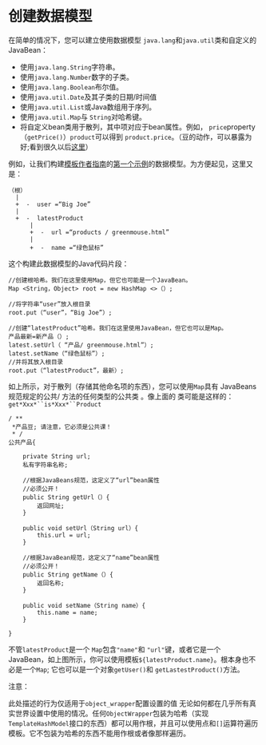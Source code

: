 # 创建数据模型

在简单的情况下，您可以建立使用数据模型 `java.lang`和`java.util`类和自定义的JavaBean：

- 使用`java.lang.String`字符串。
- 使用`java.lang.Number`数字的子类。
- 使用`java.lang.Boolean`布尔值。
- 使用`java.util.Date`及其子类的日期/时间值
- 使用`java.util.List`或Java数组用于序列。
- 使用`java.util.Map`与 `String`对哈希键。
- 将自定义bean类用于散列，其中项对应于bean属性。例如， `price`property（`getPrice()`）`product`可以得到 `product.price`。（豆的动作，可以暴露为好;看到很久以后[这里](https://freemarker.apache.org/docs/pgui_misc_beanwrapper.html)）

例如，让我们构建[模板作者指南](https://freemarker.apache.org/docs/dgui_quickstart_basics.html#example.first)的[第一个示例](https://freemarker.apache.org/docs/dgui_quickstart_basics.html#example.first)的数据模型。为方便起见，这里又是：

```
（根）
  |
  +  -  user =“Big Joe”
  |
  +  -  latestProduct
      |
      +  -  url =“products / greenmouse.html”
      |
      +  -  name =“绿色鼠标”
```

这个构建此数据模型的Java代码片段：

```
//创建根哈希。我们在这里使用Map，但它也可能是一个JavaBean。
Map <String，Object> root = new HashMap <>（）;

//将字符串“user”放入根目录
root.put（“user”，“Big Joe”）;

//创建“latestProduct”哈希。我们在这里使用JavaBean，但它也可以是Map。
产品最新=新产品（）;
latest.setUrl（ “产品/ greenmouse.html”）;
latest.setName（“绿色鼠标”）;
//并将其放入根目录
root.put（“latestProduct”，最新）;
```

如上所示，对于散列（存储其他命名项的东西），您可以使用`Map`具有 JavaBeans规范规定的公共/ 方法的任何类型的公共类 。像上面的 类可能是这样的：`get*Xxx*``is*Xxx*``Product`

```
/ **
 *产品豆; 请注意，它必须是公共课！
 * /
公共产品{

    private String url;
    私有字符串名称;

    //根据JavaBeans规范，这定义了“url”bean属性
    //必须公开！
    public String getUrl（）{
        返回网址;
    }

    public void setUrl（String url）{
        this.url = url;
    }

    //根据JavaBean规范，这定义了“name”bean属性
    //必须公开！
    public String getName（）{
        返回名称;
    }

    public void setName（String name）{
        this.name = name;
    }

}
```

不管`latestProduct`是一个 `Map`包含`"name"`和 `"url"`键，或者它是一个JavaBean，如上图所示，你可以使用模板`${latestProduct.name}`。根本身也不必是一个`Map`; 它也可以是一个对象`getUser()`和 `getLastestProduct()`方法。

注意：

此处描述的行为仅适用于`object_wrapper`配置设置的值 无论如何都在几乎所有真实世界设置中使用的情况。任何`ObjectWrapper`包装为哈希（实现`TemplateHashModel`接口的东西）都可以用作根，并且可以使用点和`[]`运算符遍历模板。它不包装为哈希的东西不能用作根或者像那样遍历。